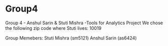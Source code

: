# Group4
Group 4 - Anshul Sarin &amp; Stuti Mishra -Tools for Analytics Project
We chose the following zip code where Stuti lives: 10019


Group Memebers: Stuti Mishra (sm5121)
               Anshul Sarin (as6424)

